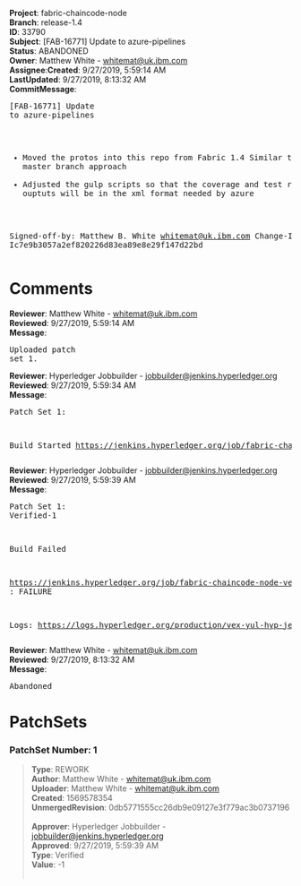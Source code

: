 <strong>Project</strong>: fabric-chaincode-node</br><strong>Branch</strong>: release-1.4<br><strong>ID</strong>: 33790<br><strong>Subject</strong>: [FAB-16771] Update to azure-pipelines<br><strong>Status</strong>: ABANDONED<br><strong>Owner</strong>: Matthew White - whitemat@uk.ibm.com<br><strong>Assignee</strong>:<strong>Created</strong>: 9/27/2019, 5:59:14 AM<br><strong>LastUpdated</strong>: 9/27/2019, 8:13:32 AM<br><strong>CommitMessage</strong>:<br><pre>[FAB-16771] Update to azure-pipelines

- Moved the protos into this repo from Fabric 1.4
  Similar to the master branch approach
- Adjusted the gulp scripts so that the coverage
  and test result ouptuts will be in the xml
  format needed by azure

Signed-off-by: Matthew B. White <whitemat@uk.ibm.com>
Change-Id: Ic7e9b3057a2ef820226d83ea89e8e29f147d22bd
</pre><h1>Comments</h1><strong>Reviewer</strong>: Matthew White - whitemat@uk.ibm.com<br><strong>Reviewed</strong>: 9/27/2019, 5:59:14 AM<br><strong>Message</strong>: <pre>Uploaded patch set 1.</pre><strong>Reviewer</strong>: Hyperledger Jobbuilder - jobbuilder@jenkins.hyperledger.org<br><strong>Reviewed</strong>: 9/27/2019, 5:59:34 AM<br><strong>Message</strong>: <pre>Patch Set 1:

Build Started https://jenkins.hyperledger.org/job/fabric-chaincode-node-verify-x86_64/712/</pre><strong>Reviewer</strong>: Hyperledger Jobbuilder - jobbuilder@jenkins.hyperledger.org<br><strong>Reviewed</strong>: 9/27/2019, 5:59:39 AM<br><strong>Message</strong>: <pre>Patch Set 1: Verified-1

Build Failed 

https://jenkins.hyperledger.org/job/fabric-chaincode-node-verify-x86_64/712/ : FAILURE

Logs: https://logs.hyperledger.org/production/vex-yul-hyp-jenkins-3/fabric-chaincode-node-verify-x86_64/712</pre><strong>Reviewer</strong>: Matthew White - whitemat@uk.ibm.com<br><strong>Reviewed</strong>: 9/27/2019, 8:13:32 AM<br><strong>Message</strong>: <pre>Abandoned</pre><h1>PatchSets</h1><h3>PatchSet Number: 1</h3><blockquote><strong>Type</strong>: REWORK<br><strong>Author</strong>: Matthew White - whitemat@uk.ibm.com<br><strong>Uploader</strong>: Matthew White - whitemat@uk.ibm.com<br><strong>Created</strong>: 1569578354<br><strong>UnmergedRevision</strong>: 0db5771555cc26db9e09127e3f779ac3b0737196<br><br><strong>Approver</strong>: Hyperledger Jobbuilder - jobbuilder@jenkins.hyperledger.org<br><strong>Approved</strong>: 9/27/2019, 5:59:39 AM<br><strong>Type</strong>: Verified<br><strong>Value</strong>: -1<br><br></blockquote>